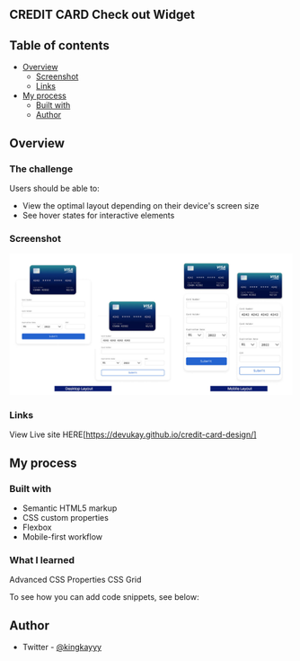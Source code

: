 ## CREDIT CARD Check out Widget

## Table of contents

- [Overview](#overview)
  - [Screenshot](#screenshot)
  - [Links](#links)
- [My process](#my-process)
  - [Built with](#built-with)
  - [Author](#author)

## Overview

### The challenge

Users should be able to:

- View the optimal layout depending on their device's screen size
- See hover states for interactive elements

### Screenshot

![](./screenshot.jpg)

### Links

View Live site HERE[https://devukay.github.io/credit-card-design/]

## My process

### Built with

- Semantic HTML5 markup
- CSS custom properties
- Flexbox
- Mobile-first workflow

### What I learned

Advanced CSS Properties
CSS Grid

To see how you can add code snippets, see below:

## Author

- Twitter - [@kingkayyy](https://twitter.com/kingkayyy)

